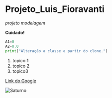 # Projeto_Luis_Fioravanti

*projeto modelagem*

**Cuidado!**

```python
A1=0
A2=0.0
print("Alteração a classe a partir do clone.")
```

1. topico 1
2. topico 2
3. topico3
   
   
[Link do Google](https://www.google.com)

![Saturno](https://revistapesquisa.fapesp.br/wp-content/uploads/2019/11/285_miniatura9.jpg "Saturno")
